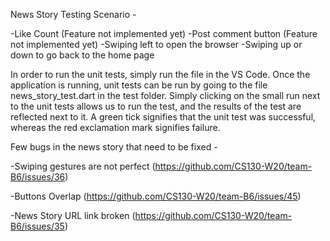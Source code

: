News Story Testing Scenario - 

-Like Count (Feature not implemented yet)
-Post comment button (Feature not implemented yet)
-Swiping left to open the browser 
-Swiping up or down to go back to the home page 

In order to run the unit tests, simply run the file in the VS Code. Once the application is running, unit tests can be run by going to the file news_story_test.dart in the test folder. Simply clicking on the small run next to the unit tests allows us to run the test, and the results of the test are reflected next to it. A green tick signifies that the unit test was successful, whereas the red exclamation mark signifies failure.

Few bugs in the news story that need to be fixed -

-Swiping gestures are not perfect
(https://github.com/CS130-W20/team-B6/issues/36)

-Buttons Overlap
(https://github.com/CS130-W20/team-B6/issues/45)

-News Story URL link broken
(https://github.com/CS130-W20/team-B6/issues/35)




